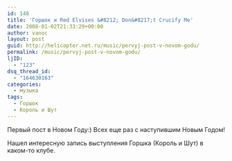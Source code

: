 ```yaml
---
id: 148
title: 'Горшок и Red Elvises &#8212; Don&#8217;t Crucify Me'
date: 2008-01-02T21:33:29+00:00
author: vanoc
layout: post
guid: http://helicopter.net.ru/music/pervyj-post-v-novom-godu/
permalink: /music/pervyj-post-v-novom-godu/
ljID:
  - "123"
dsq_thread_id:
  - "164630163"
categories:
  - музыка
tags:
  - Горшок
  - Король и Шут
---
```

Первый пост в Новом Году:) Всех еще раз с наступившим Новым Годом!

Нашел интересную запись выступления Горшка (Король и Шут) в каком-то клубе.